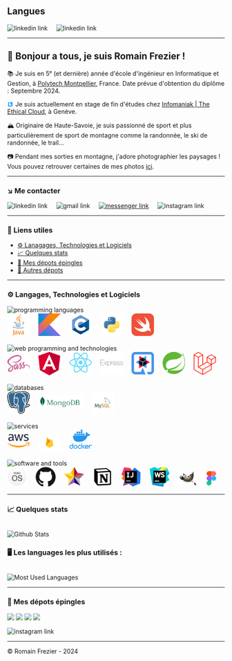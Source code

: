 ## Langues

<div style="display: flex; gap: 20px;">
<a href="README.md" style="text-decoration: none">
    <img src="https://img.shields.io/badge/Version-Française-gold?logo=googletranslate&logoColor=white&labelColor=black" alt="linkedin link">
</a>
<a href="README.en.md" style="text-decoration: none">
    <img src="https://img.shields.io/badge/Version-English-gold?logo=googletranslate&logoColor=white&labelColor=black" alt="linkedin link">
</a>
</div>

---

## 👋 Bonjour a tous, je suis Romain Frezier !

📚 Je suis en 5ᵉ (et dernière) année d'école d'ingénieur en Informatique et Gestion, à [Polytech Montpellier](https://www.polytech.umontpellier.fr/images/ecole/Plaquettes/SPECIALITE_IG_2019HD.pdf), France. Date prévue d'obtention du diplôme : Septembre 2024.

<img src="img/logo-k.svg" style="width: 10px; margin-right: 3px; margin-left: 2px;" alt="Logo Infomaniak"/> Je suis actuellement en stage de fin d'études chez <a href="https://www.infomaniak.com/fr">Infomaniak | The Ethical Cloud</a>, à Genève.

🏔 Originaire de Haute-Savoie, je suis passionné de sport et plus particulièrement de sport de montagne comme la randonnée, le ski de randonnée, le trail...

📷 Pendant mes sorties en montagne, j'adore photographier les paysages ! Vous pouvez retrouver certaines de mes photos [ici](https://www.instagram.com/mountainpeaktures/).

---

### ↘️ Me contacter

<div style="display: flex; gap: 20px;">
<a href="https://www.linkedin.com/in/romainfrezier/" target="blank" style="text-decoration: none">
    <img src="https://img.shields.io/badge/LinkedIn-gold?logo=linkedin&logoColor=white&labelColor=black" alt="linkedin link">
</a>
<a href="mailto:romainfrezier@gmail.com" target="blank" style="text-decoration: none">
    <img src="https://img.shields.io/badge/Gmail-gold?logo=gmail&logoColor=white&labelColor=black" alt="gmail link">
</a>
<a href="https://m.me/frezierromain">
<img src="https://img.shields.io/badge/Messenger-gold?logo=messenger&logoColor=white&labelColor=black" alt="messenger link">
</a>
<a href="https://www.instagram.com/romainfrz/" target="blank" style="text-decoration: none">
    <img src="https://img.shields.io/badge/Instagram-gold?logo=Instagram&logoColor=white&labelColor=black" alt="instagram link">
</a>
</div>

---

### 🔗 Liens utiles

- [⚙️ Lanagages, Technologies et Logiciels](#-langages-technologies-et-logiciels)
- [📈 Quelques stats](#-quelques-stats)
- [📌 Mes dépots épingles](#-mes-dépots-épingles)
- [📁 Autres dépots](https://github.com/romainfrezier?tab=repositories)

---

### ⚙️ Langages, Technologies et Logiciels

<img src="https://img.shields.io/badge/Langages_de_programmation-gold?logo=c&logoColor=white&labelColor=black" alt="programming languages">

<div style="display: flex; gap: 20px">

<a href="https://dev.java/" target="blank">
  <img alt="Java" width="52px" src="img/java-logo.png" />
</a>

<a href="https://kotlinlang.org/" target="blank">
  <img alt="Kotlin" width="52px" src="img/kotlin-logo.png" />
</a>

<a href="https://en.cppreference.com/w/" target="blank">
  <img alt="C" width="52px" src="img/c-logo.png" />
</a>

<a href="https://www.python.org/" target="blank">
  <img alt="Python" width="52px" src="img/python-logo.png" />
</a>

<a href="https://www.swift.org/" target="blank">
  <img alt="Swift" width="52px" src="img/swift-logo.png"/>
</a>

</div>

<br/>

<img src="https://img.shields.io/badge/Programmation_web_et_technologies-gold?logo=spring&logoColor=white&labelColor=black" alt="web programming and technologies">

<div style="display: flex; gap: 20px;">

<a href="https://sass-lang.com/" target="blank" style="text-decoration: none; display: flex;">
    <picture style="margin: auto">
        <source media="(prefers-color-scheme: dark)" srcset="img/scss-logo.png">
        <img alt="SCSS" src="img/scss-logo.png" width="52px"/>
    </picture>
</a>

<a href="https://angular.io" target="blank" style="text-decoration: none">
  <img alt="Angular" width="52px" src="img/angular-logo.png"/>
</a>

<a href="https://reactjs.org" target="blank" style="text-decoration: none">
  <img alt="React" width="52px" src="img/react-logo.png" />
</a>

<a href="https://expressjs.com/" target="blank" style="text-decoration: none">
  <img alt="Express" width="52px" src="img/express-logo.png"/>
</a>

<a href="https://quarkus.io/" target="blank" style="text-decoration: none">
  <img alt="Quarkus" width="52px" src="img/quarkus-logo.png" />
</a>

<a href="https://spring.io/projects/spring-boot" target="blank" style="text-decoration: none">
  <img alt="Spring Boot" width="52px" src="img/spring-boot-logo.png" />
</a>

<a href="https://laravel.com/" target="blank" style="text-decoration: none">
  <img alt="Laravel" width="52px" src="img/laravel-logo.png" />
</a>

</div>

<br/>

<img src="https://img.shields.io/badge/Bases_de_données-gold?logo=postgresql&logoColor=white&labelColor=black" alt="databases">

<div style="display: flex; gap: 20px;">

<a href="https://www.postgresql.org/" target="blank" style="text-decoration: none">
  <img alt="PostgreSQL" width="52px" src="img/postgresql-logo.png"/>
</a>

<a href="https://www.mongodb.com" target="blank" style="text-decoration: none">
    <picture>
        <source media="(prefers-color-scheme: dark)" srcset="img/mongo-db-logo-light.png">
        <img alt="Mongo" src="img/mongo-db-logo-dark.png" width="104px" style="padding-top: 10px"/>
    </picture>
</a>

<a href="https://www.mysql.com/" target="blank" style="text-decoration: none">
  <img alt="MySQL" width="52px" src="img/mysql-logo.png"/>
</a>

</div>

<br/>

<img src="https://img.shields.io/badge/Services-gold?logo=docker&logoColor=white&labelColor=black" alt="services">

<div style="display: flex; gap: 20px;">

<a href="https://aws.amazon.com/" target="blank" style="text-decoration: none">
  <picture>
        <source media="(prefers-color-scheme: dark)" srcset="img/aws-logo-dark.png">
        <img alt="AWS" src="img/aws-logo-light.png" width="52px" style="padding-top: 10px"/>
    </picture>
</a>

<a href="https://firebase.google.com/" target="blank" style="text-decoration: none">
    <picture>
        <source media="(prefers-color-scheme: dark)" srcset="img/firebase-logo.png">
        <img alt="Firebase" src="img/firebase-logo.png" width="52px" style="padding-top: 10px"/>
    </picture>
</a>

<a href="https://www.docker.com/" target="blank" style="text-decoration: none">
  <img alt="Docker" width="52px" src="img/docker-logo.png"/>
</a>

</div>

<br/>

<img src="https://img.shields.io/badge/Logiciel_et_outils-gold?logo=apple&logoColor=white&labelColor=black" alt="software and tools">

<div style="display: flex; gap: 20px;">

<a href="https://www.apple.com/fr/macos/" target="blank" style="text-decoration: none">
  <img alt="macOS" width="52px" src="img/macos-logo.png"/>
</a>

<a href="https://github.com/" target="blank" style="text-decoration: none">
    <picture>
        <source media="(prefers-color-scheme: dark)" srcset="img/github-logo-light.png">
        <img alt="GitHub" src="img/github-logo-dark.png" width="52px"/>
    </picture>
</a>

<a href="https://staruml.io/" target="blank" style="text-decoration: none">
  <img alt="StarUML" width="52px" src="img/staruml-logo.png"/>
</a>

<a href="https://notion.so" target="blank" style="text-decoration: none">
    <img alt="Notion" width="52px" src="img/notion-logo.png"/>
</a>

<a href="https://www.jetbrains.com/idea/" target="blank" style="text-decoration: none">
  <img alt="Intellij" width="52px" src="img/intellij-logo.png"/>
</a>

<a href="https://www.jetbrains.com/webstorm/" target="blank" style="text-decoration: none">
  <img alt="WebStorm" width="52px" src="img/webstorm-logo.png"/>
</a>

<a href="https://www.gimp.org/" target="blank" style="text-decoration: none; padding-top: 10px">
  <img alt="Gimp" width="52px" src="img/gimp-logo.png"/>
</a>

<a href="https://www.figma.com/" target="blank" style="text-decoration: none; padding-top: 10px">
  <img alt="Figma" width="25px" src="img/figma-logo.png"/>
</a>

<br/>

</div>

---

### 📈 Quelques stats
<br/>
<img src="https://github-readme-stats.vercel.app/api?username=romainfrezier&show_icons=true&theme=highcontrast&count_private=true&hide=issues" height="200px" alt="Github Stats">


### 🖥 Les languages les plus utilisés :
<br/>
<img src="https://github-readme-stats.vercel.app/api/top-langs?username=romainfrezier&hide=CSS,HTML,SCSS,VUE,CMAKE&langs_count=8&theme=highcontrast&layout=compact&exclude_repo=Projet-FAR-Doc" height="200px" alt="Most Used Languages">

---

### 📌 Mes dépots épingles

<a href="https://github.com/romainfrezier/Seasonsforce"><img src="https://github-readme-stats.vercel.app/api/pin/?username=romainfrezier&repo=Seasonsforce&theme=highcontrast" width="350px"></a>
<a href="https://github.com/romainfrezier/ChemistryDeathRace"><img src="https://github-readme-stats.vercel.app/api/pin/?username=romainfrezier&repo=ChemistryDeathRace&theme=highcontrast" width="350px"></a>
<a href="https://github.com/romainfrezier/Projet-AWI"><img src="https://github-readme-stats.vercel.app/api/pin/?username=romainfrezier&repo=Projet-AWI&theme=highcontrast" width="350px"></a>
<a href="https://github.com/romainfrezier/Projet-FAR"><img src="https://github-readme-stats.vercel.app/api/pin/?username=romainfrezier&repo=Projet-FAR&theme=highcontrast" width="350px"></a>

<a href="https://github.com/romainfrezier?tab=repositories" target="blank" style="text-decoration: none">
    <img src="https://img.shields.io/badge/Other_repos-gold?logo=github&logoColor=white&labelColor=black" alt="instagram link">
</a>

---

© Romain Frezier - 2024
